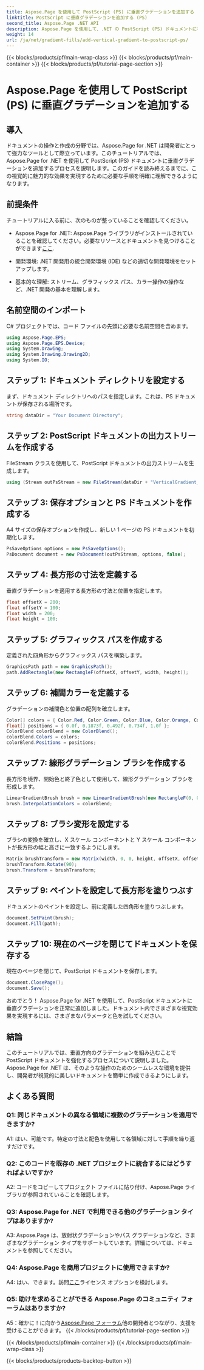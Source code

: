 ```yaml
---
title: Aspose.Page を使用して PostScript (PS) に垂直グラデーションを追加する
linktitle: PostScript に垂直グラデーションを追加する (PS)
second_title: Aspose.Page .NET API
description: Aspose.Page を使用して、.NET の PostScript (PS) ドキュメントに視覚的に魅力的な垂直グラデーションを追加する方法を学びます。このステップバイステップのガイドを使用して、ドキュメントの作成をさらに強化してください。
weight: 14
url: /ja/net/gradient-fills/add-vertical-gradient-to-postscript-ps/
---
```


{{< blocks/products/pf/main-wrap-class >}}
{{< blocks/products/pf/main-container >}}
{{< blocks/products/pf/tutorial-page-section >}}

# Aspose.Page を使用して PostScript (PS) に垂直グラデーションを追加する

## 導入

ドキュメントの操作と作成の分野では、Aspose.Page for .NET は開発者にとって強力なツールとして際立っています。このチュートリアルでは、Aspose.Page for .NET を使用して PostScript (PS) ドキュメントに垂直グラデーションを追加するプロセスを説明します。このガイドを読み終えるまでに、この視覚的に魅力的な効果を実現するために必要な手順を明確に理解できるようになります。

## 前提条件

チュートリアルに入る前に、次のものが整っていることを確認してください。

-  Aspose.Page for .NET: Aspose.Page ライブラリがインストールされていることを確認してください。必要なリソースとドキュメントを見つけることができます[ここ](https://reference.aspose.com/page/net/).

- 開発環境: .NET 開発用の統合開発環境 (IDE) などの適切な開発環境をセットアップします。

- 基本的な理解: ストリーム、グラフィックス パス、カラー操作の操作など、.NET 開発の基本を理解します。

## 名前空間のインポート

C# プロジェクトでは、コード ファイルの先頭に必要な名前空間を含めます。

```csharp
using Aspose.Page.EPS;
using Aspose.Page.EPS.Device;
using System.Drawing;
using System.Drawing.Drawing2D;
using System.IO;
```

## ステップ 1: ドキュメント ディレクトリを設定する

まず、ドキュメント ディレクトリへのパスを指定します。これは、PS ドキュメントが保存される場所です。

```csharp
string dataDir = "Your Document Directory";
```

## ステップ 2: PostScript ドキュメントの出力ストリームを作成する

FileStream クラスを使用して、PostScript ドキュメントの出力ストリームを生成します。

```csharp
using (Stream outPsStream = new FileStream(dataDir + "VerticalGradient_outPS.ps", FileMode.Create))
```

## ステップ 3: 保存オプションと PS ドキュメントを作成する

A4 サイズの保存オプションを作成し、新しい 1 ページの PS ドキュメントを初期化します。

```csharp
PsSaveOptions options = new PsSaveOptions();
PsDocument document = new PsDocument(outPsStream, options, false);
```

## ステップ 4: 長方形の寸法を定義する

垂直グラデーションを適用する長方形の寸法と位置を指定します。

```csharp
float offsetX = 200;
float offsetY = 100;
float width = 200;
float height = 100;
```

## ステップ 5: グラフィックス パスを作成する

定義された四角形からグラフィックス パスを構築します。

```csharp
GraphicsPath path = new GraphicsPath();
path.AddRectangle(new RectangleF(offsetX, offsetY, width, height));
```

## ステップ 6: 補間カラーを定義する

グラデーションの補間色と位置の配列を確立します。

```csharp
Color[] colors = { Color.Red, Color.Green, Color.Blue, Color.Orange, Color.DarkOliveGreen };
float[] positions = { 0.0f, 0.1873f, 0.492f, 0.734f, 1.0f };
ColorBlend colorBlend = new ColorBlend();
colorBlend.Colors = colors;
colorBlend.Positions = positions;
```

## ステップ 7: 線形グラデーション ブラシを作成する

長方形を境界、開始色と終了色として使用して、線形グラデーション ブラシを形成します。

```csharp
LinearGradientBrush brush = new LinearGradientBrush(new RectangleF(0, 0, width, height), Color.Beige, Color.DodgerBlue, 0f);
brush.InterpolationColors = colorBlend;
```

## ステップ 8: ブラシ変形を設定する

ブラシの変換を確立し、X スケール コンポーネントと Y スケール コンポーネントが長方形の幅と高さに一致するようにします。

```csharp
Matrix brushTransform = new Matrix(width, 0, 0, height, offsetX, offsetY);
brushTransform.Rotate(90);
brush.Transform = brushTransform;
```

## ステップ 9: ペイントを設定して長方形を塗りつぶす

ドキュメントのペイントを設定し、前に定義した四角形を塗りつぶします。

```csharp
document.SetPaint(brush);
document.Fill(path);
```

## ステップ 10: 現在のページを閉じてドキュメントを保存する

現在のページを閉じて、PostScript ドキュメントを保存します。

```csharp
document.ClosePage();
document.Save();
```

おめでとう！ Aspose.Page for .NET を使用して、PostScript ドキュメントに垂直グラデーションを正常に追加しました。ドキュメント内でさまざまな視覚効果を実現するには、さまざまなパラメータと色を試してください。

## 結論

このチュートリアルでは、垂直方向のグラデーションを組み込むことで PostScript ドキュメントを強化するプロセスについて説明しました。 Aspose.Page for .NET は、そのような操作のためのシームレスな環境を提供し、開発者が視覚的に美しいドキュメントを簡単に作成できるようにします。

## よくある質問

### Q1: 同じドキュメントの異なる領域に複数のグラデーションを適用できますか?

A1: はい、可能です。特定の寸法と配色を使用して各領域に対して手順を繰り返すだけです。

### Q2: このコードを既存の .NET プロジェクトに統合するにはどうすればよいですか?

A2: コードをコピーしてプロジェクト ファイルに貼り付け、Aspose.Page ライブラリが参照されていることを確認します。

### Q3: Aspose.Page for .NET で利用できる他のグラデーション タイプはありますか?

A3: Aspose.Page は、放射状グラデーションやパス グラデーションなど、さまざまなグラデーション タイプをサポートしています。詳細については、ドキュメントを参照してください。

### Q4: Aspose.Page を商用プロジェクトに使用できますか?

 A4: はい、できます。訪問[ここ](https://purchase.aspose.com/buy)ライセンス オプションを検討します。

### Q5: 助けを求めることができる Aspose.Page のコミュニティ フォーラムはありますか?

 A5：確かに！に向かう[Aspose.Page フォーラム](https://forum.aspose.com/c/page/39)他の開発者とつながり、支援を受けることができます。
{{< /blocks/products/pf/tutorial-page-section >}}

{{< /blocks/products/pf/main-container >}}
{{< /blocks/products/pf/main-wrap-class >}}

{{< blocks/products/products-backtop-button >}}
